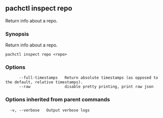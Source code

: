## pachctl inspect repo

Return info about a repo.

### Synopsis


Return info about a repo.

```
pachctl inspect repo <repo>
```

### Options

```
      --full-timestamps   Return absolute timestamps (as opposed to the default, relative timestamps).
      --raw               disable pretty printing, print raw json
```

### Options inherited from parent commands

```
  -v, --verbose   Output verbose logs
```


